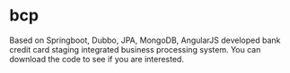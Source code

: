 # bcp
Based on Springboot, Dubbo, JPA, MongoDB, AngularJS developed bank credit card staging integrated business processing system. You can download the code to see if you are interested.
